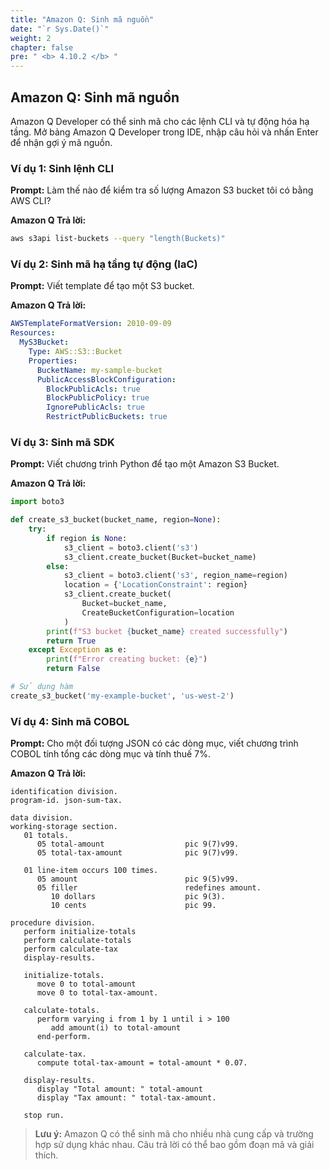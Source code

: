 ```yaml
---
title: "Amazon Q: Sinh mã nguồn"
date: "`r Sys.Date()`"
weight: 2
chapter: false
pre: " <b> 4.10.2 </b> "
---
```


## Amazon Q: Sinh mã nguồn

Amazon Q Developer có thể sinh mã cho các lệnh CLI và tự động hóa hạ tầng. Mở bảng Amazon Q Developer trong IDE, nhập câu hỏi và nhấn Enter để nhận gợi ý mã nguồn.

### Ví dụ 1: Sinh lệnh CLI
**Prompt:**
Làm thế nào để kiểm tra số lượng Amazon S3 bucket tôi có bằng AWS CLI?

**Amazon Q Trả lời:**
```sh
aws s3api list-buckets --query "length(Buckets)"
```

### Ví dụ 2: Sinh mã hạ tầng tự động (IaC)
**Prompt:**
Viết template để tạo một S3 bucket.

**Amazon Q Trả lời:**
```yaml
AWSTemplateFormatVersion: 2010-09-09
Resources:
  MyS3Bucket:
    Type: AWS::S3::Bucket
    Properties:
      BucketName: my-sample-bucket
      PublicAccessBlockConfiguration:
        BlockPublicAcls: true
        BlockPublicPolicy: true
        IgnorePublicAcls: true
        RestrictPublicBuckets: true
```

### Ví dụ 3: Sinh mã SDK
**Prompt:**
Viết chương trình Python để tạo một Amazon S3 Bucket.

**Amazon Q Trả lời:**
```python
import boto3

def create_s3_bucket(bucket_name, region=None):
    try:
        if region is None:
            s3_client = boto3.client('s3')
            s3_client.create_bucket(Bucket=bucket_name)
        else:
            s3_client = boto3.client('s3', region_name=region)
            location = {'LocationConstraint': region}
            s3_client.create_bucket(
                Bucket=bucket_name,
                CreateBucketConfiguration=location
            )
        print(f"S3 bucket {bucket_name} created successfully")
        return True
    except Exception as e:
        print(f"Error creating bucket: {e}")
        return False

# Sử dụng hàm
create_s3_bucket('my-example-bucket', 'us-west-2')
```

### Ví dụ 4: Sinh mã COBOL
**Prompt:**
Cho một đối tượng JSON có các dòng mục, viết chương trình COBOL tính tổng các dòng mục và tính thuế 7%.

**Amazon Q Trả lời:**
```cobol
identification division.
program-id. json-sum-tax.

data division.
working-storage section.
   01 totals.
      05 total-amount                  pic 9(7)v99.
      05 total-tax-amount              pic 9(7)v99.

   01 line-item occurs 100 times. 
      05 amount                        pic 9(5)v99.
      05 filler                        redefines amount.
         10 dollars                    pic 9(3).
         10 cents                      pic 99.

procedure division.
   perform initialize-totals
   perform calculate-totals
   perform calculate-tax
   display-results.

   initialize-totals.
      move 0 to total-amount
      move 0 to total-tax-amount.

   calculate-totals.
      perform varying i from 1 by 1 until i > 100
         add amount(i) to total-amount
      end-perform.

   calculate-tax.
      compute total-tax-amount = total-amount * 0.07.

   display-results.
      display "Total amount: " total-amount
      display "Tax amount: " total-tax-amount.

   stop run.
```

> **Lưu ý:** Amazon Q có thể sinh mã cho nhiều nhà cung cấp và trường hợp sử dụng khác nhau. Câu trả lời có thể bao gồm đoạn mã và giải thích.